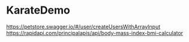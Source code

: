 # KarateDemo

https://petstore.swagger.io/#/user/createUsersWithArrayInput
https://rapidapi.com/principalapis/api/body-mass-index-bmi-calculator
